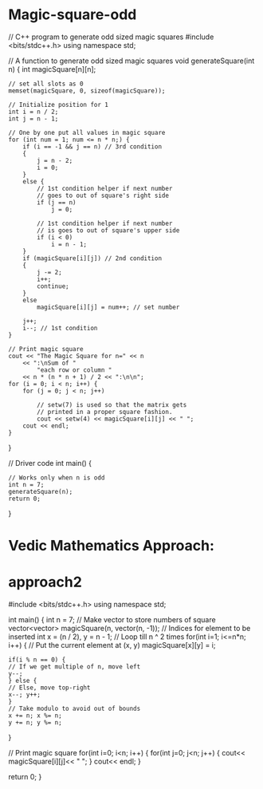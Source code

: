 # Magic-square-odd
// C++ program to generate odd sized magic squares
#include <bits/stdc++.h>
using namespace std;

// A function to generate odd sized magic squares
void generateSquare(int n)
{
	int magicSquare[n][n];

	// set all slots as 0
	memset(magicSquare, 0, sizeof(magicSquare));

	// Initialize position for 1
	int i = n / 2;
	int j = n - 1;

	// One by one put all values in magic square
	for (int num = 1; num <= n * n;) {
		if (i == -1 && j == n) // 3rd condition
		{
			j = n - 2;
			i = 0;
		}
		else {
			// 1st condition helper if next number
			// goes to out of square's right side
			if (j == n)
				j = 0;

			// 1st condition helper if next number
			// is goes to out of square's upper side
			if (i < 0)
				i = n - 1;
		}
		if (magicSquare[i][j]) // 2nd condition
		{
			j -= 2;
			i++;
			continue;
		}
		else
			magicSquare[i][j] = num++; // set number

		j++;
		i--; // 1st condition
	}

	// Print magic square
	cout << "The Magic Square for n=" << n
		<< ":\nSum of "
			"each row or column "
		<< n * (n * n + 1) / 2 << ":\n\n";
	for (i = 0; i < n; i++) {
		for (j = 0; j < n; j++)

			// setw(7) is used so that the matrix gets
			// printed in a proper square fashion.
			cout << setw(4) << magicSquare[i][j] << " ";
		cout << endl;
	}
}

// Driver code
int main()
{

	// Works only when n is odd
	int n = 7;
	generateSquare(n);
	return 0;
}

# Vedic Mathematics Approach:
# approach2
#include <bits/stdc++.h>
using namespace std;

int main() {
int n = 7;
// Make vector to store numbers of square
vector<vector<int>> magicSquare(n, vector<int>(n, -1));
// Indices for element to be inserted
int x = (n / 2), y = n - 1;
// Loop till n ^ 2 times
for(int i=1; i<=n*n; i++) {
	// Put the current element at (x, y)
	magicSquare[x][y] = i;
	
	if(i % n == 0) {
	// If we get multiple of n, move left
	y--;
	} else {
	// Else, move top-right 
	x--; y++;
	}
	// Take modulo to avoid out of bounds
	x += n; x %= n;
	y += n; y %= n;
}

// Print magic square
for(int i=0; i<n; i++) {
	for(int j=0; j<n; j++) {
	cout<< magicSquare[i][j]<< " ";
	}
	cout<< endl;
}

return 0;
}

